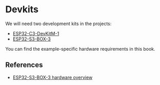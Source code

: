 # Devkits

We will need two development kits in the projects:
- [ESP32-C3-DevKitM-1](https://docs.espressif.com/projects/esp-idf/en/latest/esp32c3/hw-reference/esp32c3/user-guide-devkitm-1.html)
- [ESP32-S3-BOX-3](https://github.com/espressif/esp-box/blob/master/docs/getting_started.md)

You can find the example-specific hardware requirements in this book. 

## References
- [ESP32-S3-BOX-3 hardware overview](https://github.com/espressif/esp-box/blob/master/docs/hardware_overview/esp32_s3_box_3/hardware_overview_for_box_3.md)
